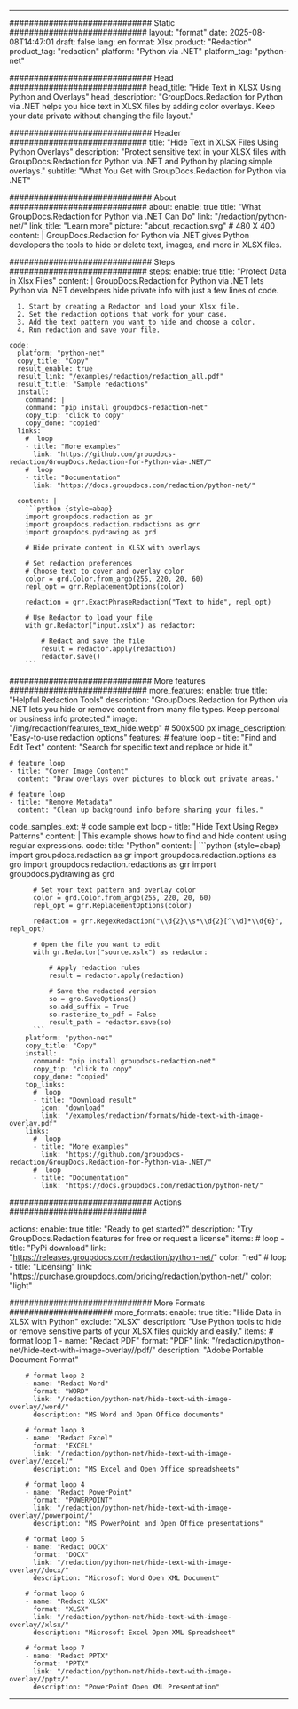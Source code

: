 
---
############################# Static ############################
layout: "format"
date:  2025-08-08T14:47:01
draft: false
lang: en
format: Xlsx
product: "Redaction"
product_tag: "redaction"
platform: "Python via .NET"
platform_tag: "python-net"

############################# Head ############################
head_title: "Hide Text in XLSX Using Python and Overlays"
head_description: "GroupDocs.Redaction for Python via .NET helps you hide text in XLSX files by adding color overlays. Keep your data private without changing the file layout."

############################# Header ############################
title: "Hide Text in XLSX Files Using Python Overlays" 
description: "Protect sensitive text in your XLSX files with GroupDocs.Redaction for Python via .NET and Python by placing simple overlays."
subtitle: "What You Get with GroupDocs.Redaction for Python via .NET" 

############################# About ############################
about:
    enable: true
    title: "What GroupDocs.Redaction for Python via .NET Can Do"
    link: "/redaction/python-net/"
    link_title: "Learn more"
    picture: "about_redaction.svg" # 480 X 400
    content: |
       GroupDocs.Redaction for Python via .NET gives Python developers the tools to hide or delete text, images, and more in XLSX files.

############################# Steps ############################
steps:
    enable: true
    title: "Protect Data in Xlsx Files"
    content: |
      GroupDocs.Redaction for Python via .NET lets Python via .NET developers hide private info with just a few lines of code.
      
      1. Start by creating a Redactor and load your Xlsx file.
      2. Set the redaction options that work for your case.
      3. Add the text pattern you want to hide and choose a color.
      4. Run redaction and save your file.
   
    code:
      platform: "python-net"
      copy_title: "Copy"
      result_enable: true
      result_link: "/examples/redaction/redaction_all.pdf"
      result_title: "Sample redactions"
      install:
        command: |
        command: "pip install groupdocs-redaction-net"
        copy_tip: "click to copy"
        copy_done: "copied"
      links:
        #  loop
        - title: "More examples"
          link: "https://github.com/groupdocs-redaction/GroupDocs.Redaction-for-Python-via-.NET/"
        #  loop
        - title: "Documentation"
          link: "https://docs.groupdocs.com/redaction/python-net/"
          
      content: |
        ```python {style=abap}
        import groupdocs.redaction as gr
        import groupdocs.redaction.redactions as grr
        import groupdocs.pydrawing as grd

        # Hide private content in XLSX with overlays

        # Set redaction preferences
        # Choose text to cover and overlay color
        color = grd.Color.from_argb(255, 220, 20, 60)
        repl_opt = grr.ReplacementOptions(color)
                
        redaction = grr.ExactPhraseRedaction("Text to hide", repl_opt)

        # Use Redactor to load your file
        with gr.Redactor("input.xslx") as redactor:

            # Redact and save the file
            result = redactor.apply(redaction)
            redactor.save()
        ```            


############################# More features ############################
more_features:
  enable: true
  title: "Helpful Redaction Tools"
  description: "GroupDocs.Redaction for Python via .NET lets you hide or remove content from many file types. Keep personal or business info protected."
  image: "/img/redaction/features_text_hide.webp" # 500x500 px
  image_description: "Easy-to-use redaction options"
  features:
    # feature loop
    - title: "Find and Edit Text"
      content: "Search for specific text and replace or hide it."

    # feature loop
    - title: "Cover Image Content"
      content: "Draw overlays over pictures to block out private areas."

    # feature loop
    - title: "Remove Metadata"
      content: "Clean up background info before sharing your files."
      
  code_samples_ext:
    # code sample ext loop
    - title: "Hide Text Using Regex Patterns"
      content: |
        This example shows how to find and hide content using regular expressions.
      code:
        title: "Python"
        content: |
          ```python {style=abap}
          import groupdocs.redaction as gr
          import groupdocs.redaction.options as gro
          import groupdocs.redaction.redactions as grr
          import groupdocs.pydrawing as grd

          # Set your text pattern and overlay color
          color = grd.Color.from_argb(255, 220, 20, 60)
          repl_opt = grr.ReplacementOptions(color)

          redaction = grr.RegexRedaction("\\d{2}\\s*\\d{2}[^\\d]*\\d{6}", repl_opt)

          # Open the file you want to edit
          with gr.Redactor("source.xslx") as redactor:

              # Apply redaction rules
              result = redactor.apply(redaction)

              # Save the redacted version
              so = gro.SaveOptions()
              so.add_suffix = True
              so.rasterize_to_pdf = False
              result_path = redactor.save(so)
          ```
        platform: "python-net"
        copy_title: "Copy"
        install:
          command: "pip install groupdocs-redaction-net"
          copy_tip: "click to copy"
          copy_done: "copied"
        top_links:
          #  loop
          - title: "Download result"
            icon: "download"
            link: "/examples/redaction/formats/hide-text-with-image-overlay.pdf"
        links:
          #  loop
          - title: "More examples"
            link: "https://github.com/groupdocs-redaction/GroupDocs.Redaction-for-Python-via-.NET/"
          #  loop
          - title: "Documentation"
            link: "https://docs.groupdocs.com/redaction/python-net/"


############################# Actions ############################

actions:
  enable: true
  title: "Ready to get started?"
  description: "Try GroupDocs.Redaction features for free or request a license"
  items:
    #  loop
    - title: "PyPi download"
      link: "https://releases.groupdocs.com/redaction/python-net/"
      color: "red"
        #  loop
    - title: "Licensing"
      link: "https://purchase.groupdocs.com/pricing/redaction/python-net/"
      color: "light"


############################# More Formats #####################
more_formats:
    enable: true
    title: "Hide Data in XLSX with Python"
    exclude: "XLSX"
    description: "Use Python tools to hide or remove sensitive parts of your XLSX files quickly and easily."
    items: 
        # format loop 1
        - name: "Redact PDF"
          format: "PDF"
          link: "/redaction/python-net/hide-text-with-image-overlay//pdf/"
          description: "Adobe Portable Document Format"

        # format loop 2
        - name: "Redact Word"
          format: "WORD"
          link: "/redaction/python-net/hide-text-with-image-overlay//word/"
          description: "MS Word and Open Office documents"
          
        # format loop 3
        - name: "Redact Excel"
          format: "EXCEL"
          link: "/redaction/python-net/hide-text-with-image-overlay//excel/"
          description: "MS Excel and Open Office spreadsheets"

        # format loop 4
        - name: "Redact PowerPoint"
          format: "POWERPOINT"
          link: "/redaction/python-net/hide-text-with-image-overlay//powerpoint/"
          description: "MS PowerPoint and Open Office presentations"

        # format loop 5
        - name: "Redact DOCX"
          format: "DOCX"
          link: "/redaction/python-net/hide-text-with-image-overlay//docx/"
          description: "Microsoft Word Open XML Document"
          
        # format loop 6
        - name: "Redact XLSX"
          format: "XLSX"
          link: "/redaction/python-net/hide-text-with-image-overlay//xlsx/"
          description: "Microsoft Excel Open XML Spreadsheet"
          
        # format loop 7
        - name: "Redact PPTX"
          format: "PPTX"
          link: "/redaction/python-net/hide-text-with-image-overlay//pptx/"
          description: "PowerPoint Open XML Presentation"


---